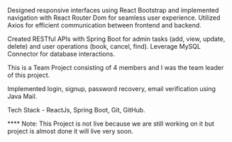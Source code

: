Designed responsive interfaces using React Bootstrap and implemented navigation
with React Router Dom for seamless user experience. Utilized Axios for efficient
communication between frontend and backend.

Created RESTful APIs with Spring Boot for admin tasks (add, view, update, delete) and user
operations (book, cancel, find). Leverage MySQL Connector for database interactions. 

This is a Team Project consisting of 4 members and I was the team leader of this project.

Implemented login, signup, password recovery, email verification using Java Mail.

Tech Stack - ReactJs, Spring Boot, Git, GitHub.


**** Note:  This Project is not live because we are still working on it but project is almost done it will live very soon.  
